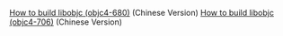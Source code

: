 
[How to build libobjc (objc4-680)](http://blog.csdn.net/wotors/article/details/52489464) (Chinese Version)
[How to build libobjc (objc4-706)](http://blog.csdn.net/wotors/article/details/54426316) (Chinese Version)

